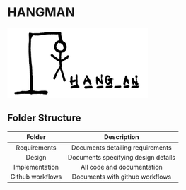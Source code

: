 # HANGMAN 


![](Design/hang.png)








## Folder Structure
| Folder | Description| 
| :---: | :---: |
| Requirements | Documents detailing requirements |
| Design |Documents specifying design details |
| Implementation | All code and documentation|
| Github workflows | Documents with github workflows |

